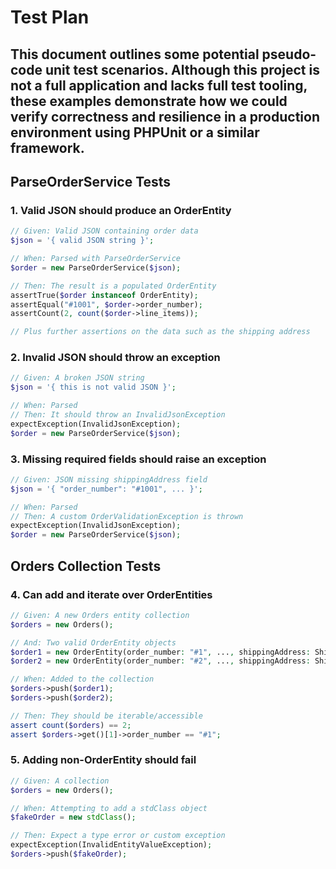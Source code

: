 # Test Plan

This document outlines some potential  **pseudo-code unit test scenarios**. 
Although this project is not a full application and lacks full test tooling, these examples 
demonstrate how we could verify correctness and resilience in a production environment using
PHPUnit or a similar framework.
---

## ParseOrderService Tests

### 1. Valid JSON should produce an OrderEntity

```php
// Given: Valid JSON containing order data
$json = '{ valid JSON string }';

// When: Parsed with ParseOrderService
$order = new ParseOrderService($json);

// Then: The result is a populated OrderEntity
assertTrue($order instanceof OrderEntity);
assertEqual("#1001", $order->order_number);
assertCount(2, count($order->line_items));

// Plus further assertions on the data such as the shipping address
```

### 2. Invalid JSON should throw an exception

```php
// Given: A broken JSON string
$json = '{ this is not valid JSON }';

// When: Parsed
// Then: It should throw an InvalidJsonException
expectException(InvalidJsonException);
$order = new ParseOrderService($json);
```

### 3. Missing required fields should raise an exception

```php
// Given: JSON missing shippingAddress field
$json = '{ "order_number": "#1001", ... }';

// When: Parsed
// Then: A custom OrderValidationException is thrown
expectException(InvalidJsonException);
$order = new ParseOrderService($json);
```

## Orders Collection Tests

### 4. Can add and iterate over OrderEntities

```php
// Given: A new Orders entity collection
$orders = new Orders();

// And: Two valid OrderEntity objects
$order1 = new OrderEntity(order_number: "#1", ..., shippingAddress: ShippingAddressEntity(...), line_items: [...]);
$order2 = new OrderEntity(order_number: "#2", ..., shippingAddress: ShippingAddressEntity(...), line_items: [...]);

// When: Added to the collection
$orders->push($order1);
$orders->push($order2);

// Then: They should be iterable/accessible
assert count($orders) == 2;
assert $orders->get()[1]->order_number == "#1";
```

### 5. Adding non-OrderEntity should fail

```php
// Given: A collection
$orders = new Orders();

// When: Attempting to add a stdClass object
$fakeOrder = new stdClass();

// Then: Expect a type error or custom exception
expectException(InvalidEntityValueException);
$orders->push($fakeOrder);
```

